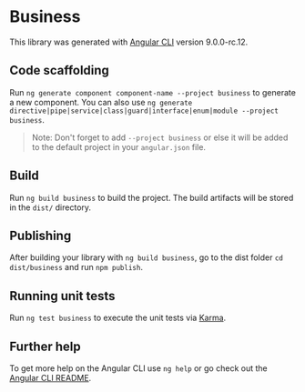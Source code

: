 # Business

This library was generated with [Angular CLI](https://github.com/angular/angular-cli) version 9.0.0-rc.12.

## Code scaffolding

Run `ng generate component component-name --project business` to generate a new component. You can also use `ng generate directive|pipe|service|class|guard|interface|enum|module --project business`.
> Note: Don't forget to add `--project business` or else it will be added to the default project in your `angular.json` file. 

## Build

Run `ng build business` to build the project. The build artifacts will be stored in the `dist/` directory.

## Publishing

After building your library with `ng build business`, go to the dist folder `cd dist/business` and run `npm publish`.

## Running unit tests

Run `ng test business` to execute the unit tests via [Karma](https://karma-runner.github.io).

## Further help

To get more help on the Angular CLI use `ng help` or go check out the [Angular CLI README](https://github.com/angular/angular-cli/blob/master/README.md).
